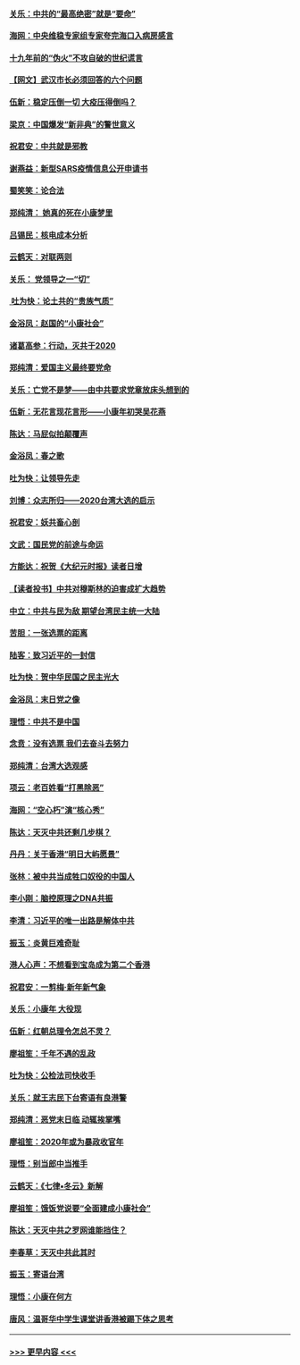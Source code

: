 #### [关乐：中共的“最高绝密”就是“要命”](../pages/nsc993/n11816946.md?t=01250144) 
#### [海网：中央维稳专家组专家夸完海口入病房感言](../pages/nsc993/n11815138.md?t=01250144) 
#### [十九年前的“伪火”不攻自破的世纪谎言](../pages/nsc993/n11813238.md?t=01250144) 
#### [【网文】武汉市长必须回答的六个问题](../pages/nsc993/n11813848.md?t=01250144) 
#### [伍新：稳定压倒一切 大疫压得倒吗？](../pages/nsc993/n11812634.md?t=01250144) 
#### [梁京：中国爆发“新非典”的警世意义](../pages/nsc993/n11812554.md?t=01250144) 
#### [祝君安：中共就是邪教](../pages/nsc993/n11812431.md?t=01250144) 
#### [谢燕益：新型SARS疫情信息公开申请书](../pages/nsc993/n11808840.md?t=01250144) 
#### [蜀笑笑：论合法](../pages/nsc993/n11808064.md?t=01250144) 
#### [郑纯清： 她真的死在小康梦里](../pages/nsc993/n11806623.md?t=01250144) 
#### [吕锡民：核电成本分析](../pages/nsc993/n11806284.md?t=01250144) 
#### [云鹤天：对联两则](../pages/nsc993/n11805957.md?t=01250144) 
#### [关乐： 党领导之一“切”](../pages/nsc993/n11804505.md?t=01250144) 
#### [ 吐为快：论土共的“贵族气质”](../pages/nsc993/n11804490.md?t=01250144) 
#### [金浴凤：赵国的“小康社会”](../pages/nsc993/n11804452.md?t=01250144) 
#### [诸葛高参：行动，灭共于2020](../pages/nsc993/n11804120.md?t=01250144) 
#### [郑纯清：爱国主义最终要党命](../pages/nsc993/n11802197.md?t=01250144) 
#### [关乐：亡党不是梦——由中共要求党章放床头想到的](../pages/nsc993/n11802156.md?t=01250144) 
#### [伍新：无花言现花言形——小康年初哭吴花燕](../pages/nsc993/n11800044.md?t=01250144) 
#### [陈达：马屁似拍颠覆声](../pages/nsc993/n11800010.md?t=01250144) 
#### [金浴凤：春之歌](../pages/nsc993/n11797687.md?t=01250144) 
#### [吐为快：让领导先走](../pages/nsc993/n11797512.md?t=01250144) 
#### [刘博：众志所归——2020台湾大选的启示](../pages/nsc993/n11796878.md?t=01250144) 
#### [祝君安：妖共畜心剖](../pages/nsc993/n11794273.md?t=01250144) 
#### [文武：国民党的前途与命运](../pages/nsc993/n11794198.md?t=01250144) 
#### [方能达：祝贺《大纪元时报》读者日增](../pages/nsc993/n11793807.md?t=01250144) 
#### [【读者投书】中共对穆斯林的迫害成扩大趋势](../pages/nsc993/n11791371.md?t=01250144) 
#### [中立：中共与民为敌 期望台湾民主统一大陆](../pages/nsc993/n11790392.md?t=01250144) 
#### [苦胆：一张选票的距离](../pages/nsc993/n11788914.md?t=01250144) 
#### [陆客：致习近平的一封信](../pages/nsc993/n11788867.md?t=01250144) 
#### [吐为快：贺中华民国之民主光大](../pages/nsc993/n11788618.md?t=01250144) 
#### [金浴凤：末日党之像](../pages/nsc993/n11787475.md?t=01250144) 
#### [理悟：中共不是中国](../pages/nsc993/n11787463.md?t=01250144) 
#### [念贲：没有选票  我们去奋斗去努力](../pages/nsc993/n11787398.md?t=01250144) 
#### [郑纯清：台湾大选观感](../pages/nsc993/n11786210.md?t=01250144) 
#### [项云：老百姓看“打黑除恶”](../pages/nsc993/n11785398.md?t=01250144) 
#### [海网：“空心朽”演“核心秀”](../pages/nsc993/n11783874.md?t=01250144) 
#### [陈达：天灭中共还剩几步棋？](../pages/nsc993/n11783719.md?t=01250144) 
#### [丹丹：关于香港“明日大屿愿景”](../pages/nsc993/n11783273.md?t=01250144) 
#### [张林：被中共当成牲口奴役的中国人](../pages/nsc993/n11782397.md?t=01250144) 
#### [李小刚：脑控原理之DNA共振](../pages/nsc993/n11780962.md?t=01250144) 
#### [李清：习近平的唯一出路是解体中共](../pages/nsc993/n11780866.md?t=01250144) 
#### [振玉：炎黄巨难奇耻](../pages/nsc993/n11779632.md?t=01250144) 
#### [港人心声：不想看到宝岛成为第二个香港](../pages/nsc993/n11778817.md?t=01250144) 
#### [祝君安：一剪梅‧新年新气象](../pages/nsc993/n11776340.md?t=01250144) 
#### [关乐：小康年 大役现](../pages/nsc993/n11774213.md?t=01250144) 
#### [伍新：红朝总理令怎总不灵？](../pages/nsc993/n11770813.md?t=01250144) 
#### [廖祖笙：千年不遇的乱政](../pages/nsc993/n11770373.md?t=01250144) 
#### [吐为快：公检法司快收手](../pages/nsc993/n11770359.md?t=01250144) 
#### [关乐：就王志民下台寄语有良港警](../pages/nsc993/n11769903.md?t=01250144) 
#### [郑纯清：恶党末日临 动辄挨掌嘴](../pages/nsc993/n11769356.md?t=01250144) 
#### [廖祖笙：2020年或为暴政收官年](../pages/nsc993/n11768216.md?t=01250144) 
#### [理悟：别当郎中当推手](../pages/nsc993/n11768243.md?t=01250144) 
#### [云鹤天：《七律▪冬云》新解](../pages/nsc993/n11768204.md?t=01250144) 
#### [廖祖笙：饿饭党说要“全面建成小康社会”](../pages/nsc993/n11767482.md?t=01250144) 
#### [陈达：天灭中共之罗网谁能挡住？](../pages/nsc993/n11767465.md?t=01250144) 
#### [李春草：天灭中共此其时](../pages/nsc993/n11767452.md?t=01250144) 
#### [振玉：寄语台湾](../pages/nsc993/n11767432.md?t=01250144) 
#### [理悟：小康在何方](../pages/nsc993/n11767394.md?t=01250144) 
#### [唐风：温哥华中学生课堂讲香港被踢下体之思考](../pages/nsc993/n11766848.md?t=01250144) 

----
#### [ >>> 更早内容 <<< ](../indexes/nsc993-earlier.md)

